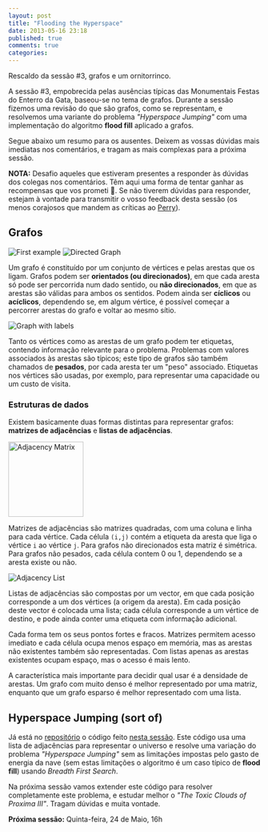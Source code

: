 ```yaml
---
layout: post
title: "Flooding the Hyperspace"
date: 2013-05-16 23:18
published: true
comments: true
categories: 
---
```


Rescaldo da sessão #3, grafos e um ornitorrinco.

<!--more-->

A sessão #3, empobrecida pelas ausências típicas das Monumentais Festas do Enterro da Gata, baseou-se no tema de grafos. Durante a sessão fizemos uma revisão do que são grafos, como se representam, e resolvemos uma variante do problema _"Hyperspace Jumping"_ com uma implementação do algoritmo __flood fill__ aplicado a grafos.

Segue abaixo um resumo para os ausentes. Deixem as vossas dúvidas mais imediatas nos comentários, e tragam as mais complexas para a próxima sessão.

__NOTA:__ Desafio aqueles que estiveram presentes a responder às dúvidas dos colegas nos comentários. Têm aqui uma forma de tentar ganhar as recompensas que vos prometi :beer:. Se não tiverem dúvidas para responder, estejam à vontade para transmitir o vosso feedback desta sessão (os menos corajosos que mandem as críticas ao [Perry](http://en.wikipedia.org/wiki/Perry_the_Platypus)). 


## Grafos

![First example](/images/graphs/graph1.svg "First example")
![Directed Graph](/images/graphs/digraph1.svg "Directed Graph")

Um grafo é constituído por um conjunto de vértices e pelas arestas que os ligam. Grafos podem ser __orientados (ou direcionados)__, em que cada aresta só pode ser percorrida num dado sentido, ou __não direcionados__, em que as arestas são válidas para ambos os sentidos. Podem ainda ser __cíclicos__ ou __acíclicos__, dependendo se, em algum vértice, é possível começar a percorrer arestas do grafo e voltar ao mesmo sítio.

![Graph with labels](/images/graphs/graph2.svg "Graph with labels")

Tanto os vértices como as arestas de um grafo podem ter etiquetas, contendo informação relevante para o problema. Problemas com valores associados às arestas são típicos; este tipo de grafos são também chamados de __pesados__, por cada aresta ter um "peso" associado. Etiquetas nos vértices são usadas, por exemplo, para representar uma capacidade ou um custo de visita.


### Estruturas de dados

Existem basicamente duas formas distintas para representar grafos: __matrizes de adjacências__ e __listas de adjacências__.

<img src="/images/tables/graph2.svg" alt="Adjacency Matrix" style="height:150px" />

Matrizes de adjacências são matrizes quadradas, com uma coluna e linha para cada vértice. Cada célula `(i,j)` contém a etiqueta da aresta que liga o vértice `i` ao vértice `j`. Para grafos não direcionados esta matriz é simétrica. Para grafos não pesados, cada célula contem 0 ou 1, dependendo se a aresta existe ou não.

![Adjacency List](/images/graphs/graph2_al.svg "Adjacency List")

Listas de adjacências são compostas por um vector, em que cada posição corresponde a um dos vértices (a origem da aresta). Em cada posição deste vector é colocada uma lista; cada célula corresponde a um vértice de destino, e pode ainda conter uma etiqueta com informação adicional.

Cada forma tem os seus pontos fortes e fracos. Matrizes permitem acesso imediato e cada célula ocupa menos espaço em memória, mas as arestas não existentes também são representadas. Com listas apenas as arestas existentes ocupam espaço, mas o acesso é mais lento.

A característica mais importante para decidir qual usar é a densidade de arestas. Um grafo com muito denso é melhor representado por uma matriz, enquanto que um grafo esparso é melhor representado com uma lista.


## Hyperspace Jumping (sort of)

Já está no [repositório](https://github.com/pfac/dpum) o código feito [nesta sessão](https://github.com/pfac/dpum/tree/master/problems/003-hyperspace-jumping/flood.cpp). Este código usa uma lista de adjacências para representar o universo e resolve uma variação do problema _"Hyperspace Jumping"_ sem as limitações impostas pelo gasto de energia da nave (sem estas limitações o algoritmo é um caso típico de __flood fill__) usando _Breadth First Search_.

Na próxima sessão vamos extender este código para resolver completamente este problema, e estudar melhor o _"The Toxic Clouds of Proxima III"_. Tragam dúvidas e muita vontade.

__Próxima sessão:__ Quinta-feira, 24 de Maio, 16h
